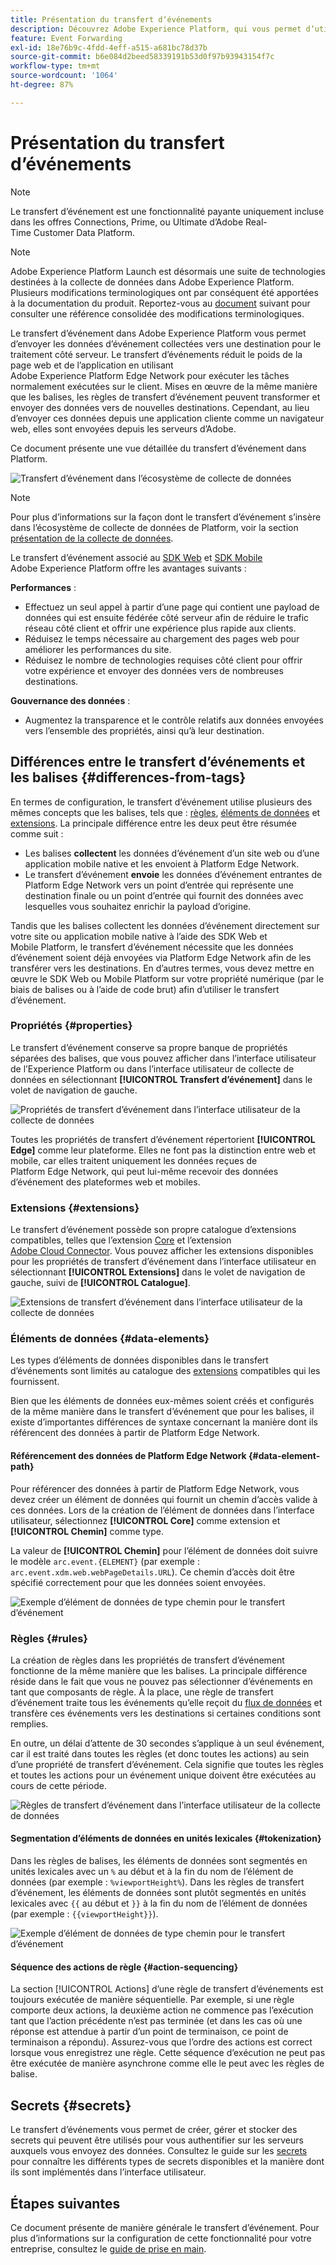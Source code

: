 ```yaml
---
title: Présentation du transfert dʼévénements
description: Découvrez Adobe Experience Platform, qui vous permet dʼutiliser Platform Edge Network afin dʼexécuter des tâches sans modifier votre implémentation de balises.
feature: Event Forwarding
exl-id: 18e76b9c-4fdd-4eff-a515-a681bc78d37b
source-git-commit: b6e084d2beed58339191b53d0f97b93943154f7c
workflow-type: tm+mt
source-wordcount: '1064'
ht-degree: 87%

---
```


# Présentation du transfert dʼévénements

>[!NOTE]
>
>Le transfert d’événement est une fonctionnalité payante uniquement incluse dans les offres Connections, Prime, ou Ultimate d’Adobe Real-Time Customer Data Platform.

>[!NOTE]
>
>Adobe Experience Platform Launch est désormais une suite de technologies destinées à la collecte de données dans Adobe Experience Platform. Plusieurs modifications terminologiques ont par conséquent été apportées à la documentation du produit. Reportez-vous au [document](../../term-updates.md) suivant pour consulter une référence consolidée des modifications terminologiques.

Le transfert d’événement dans Adobe Experience Platform vous permet d’envoyer les données d’événement collectées vers une destination pour le traitement côté serveur. Le transfert dʼévénements réduit le poids de la page web et de lʼapplication en utilisant Adobe Experience Platform Edge Network pour exécuter les tâches normalement exécutées sur le client. Mises en œuvre de la même manière que les balises, les règles de transfert d’événement peuvent transformer et envoyer des données vers de nouvelles destinations. Cependant, au lieu d’envoyer ces données depuis une application cliente comme un navigateur web, elles sont envoyées depuis les serveurs d’Adobe.

Ce document présente une vue détaillée du transfert d’événement dans Platform.

![Transfert d’événement dans l’écosystème de collecte de données](../../../collection/images/home/event-forwarding.png)

>[!NOTE]
>
>Pour plus d’informations sur la façon dont le transfert d’événement s’insère dans l’écosystème de collecte de données de Platform, voir la section [présentation de la collecte de données](../../../collection/home.md).

Le transfert d’événement associé au [SDK Web](/help/web-sdk/home.md) et [SDK Mobile](https://experienceleague.adobe.com/docs/platform-learn/data-collection/mobile-sdk/overview.html?lang=fr) Adobe Experience Platform offre les avantages suivants :

**Performances** :

* Effectuez un seul appel à partir d’une page qui contient une payload de données qui est ensuite fédérée côté serveur afin de réduire le trafic réseau côté client et offrir une expérience plus rapide aux clients.
* Réduisez le temps nécessaire au chargement des pages web pour améliorer les performances du site.
* Réduisez le nombre de technologies requises côté client pour offrir votre expérience et envoyer des données vers de nombreuses destinations.

**Gouvernance des données** :

* Augmentez la transparence et le contrôle relatifs aux données envoyées vers l’ensemble des propriétés, ainsi qu’à leur destination.

## Différences entre le transfert dʼévénements et les balises {#differences-from-tags}

En termes de configuration, le transfert d’événement utilise plusieurs des mêmes concepts que les balises, tels que : [règles](../managing-resources/rules.md), [éléments de données](../managing-resources/data-elements.md) et [extensions](../managing-resources/extensions/overview.md). La principale différence entre les deux peut être résumée comme suit :

* Les balises **collectent** les données d’événement d’un site web ou d’une application mobile native et les envoient à Platform Edge Network.
* Le transfert d’événement **envoie** les données d’événement entrantes de Platform Edge Network vers un point d’entrée qui représente une destination finale ou un point d’entrée qui fournit des données avec lesquelles vous souhaitez enrichir la payload d’origine.

Tandis que les balises collectent les données d’événement directement sur votre site ou application mobile native à l’aide des SDK Web et Mobile Platform, le transfert d’événement nécessite que les données d’événement soient déjà envoyées via Platform Edge Network afin de les transférer vers les destinations. En d’autres termes, vous devez mettre en œuvre le SDK Web ou Mobile Platform sur votre propriété numérique (par le biais de balises ou à l’aide de code brut) afin d’utiliser le transfert d’événement.

### Propriétés {#properties}

Le transfert d’événement conserve sa propre banque de propriétés séparées des balises, que vous pouvez afficher dans l’interface utilisateur de l’Experience Platform ou dans l’interface utilisateur de collecte de données en sélectionnant **[!UICONTROL Transfert d’événement]** dans le volet de navigation de gauche.

![Propriétés de transfert d’événement dans l’interface utilisateur de la collecte de données](../../images/ui/event-forwarding/overview/properties.png)

Toutes les propriétés de transfert d’événement répertorient **[!UICONTROL Edge]** comme leur plateforme. Elles ne font pas la distinction entre web et mobile, car elles traitent uniquement les données reçues de Platform Edge Network, qui peut lui-même recevoir des données d’événement des plateformes web et mobiles.

### Extensions {#extensions}

Le transfert d’événement possède son propre catalogue d’extensions compatibles, telles que l’extension [Core](../../extensions/server/core/overview.md) et l’extension [Adobe Cloud Connector](../../extensions/server/cloud-connector/overview.md). Vous pouvez afficher les extensions disponibles pour les propriétés de transfert d’événement dans l’interface utilisateur en sélectionnant **[!UICONTROL Extensions]** dans le volet de navigation de gauche, suivi de **[!UICONTROL Catalogue]**.

![Extensions de transfert d’événement dans l’interface utilisateur de la collecte de données](../../images/ui/event-forwarding/overview/extensions.png)

### Éléments de données {#data-elements}

Les types d’éléments de données disponibles dans le transfert d’événements sont limités au catalogue des [extensions](#extensions) compatibles qui les fournissent.

Bien que les éléments de données eux-mêmes soient créés et configurés de la même manière dans le transfert d’événement que pour les balises, il existe d’importantes différences de syntaxe concernant la manière dont ils référencent des données à partir de Platform Edge Network.

#### Référencement des données de Platform Edge Network {#data-element-path}

Pour référencer des données à partir de Platform Edge Network, vous devez créer un élément de données qui fournit un chemin d’accès valide à ces données. Lors de la création de l’élément de données dans l’interface utilisateur, sélectionnez **[!UICONTROL Core]** comme extension et **[!UICONTROL Chemin]** comme type.

La valeur de **[!UICONTROL Chemin]** pour l’élément de données doit suivre le modèle `arc.event.{ELEMENT}` (par exemple : `arc.event.xdm.web.webPageDetails.URL`). Ce chemin d’accès doit être spécifié correctement pour que les données soient envoyées.

![Exemple d’élément de données de type chemin pour le transfert d’événement](../../images/ui/event-forwarding/overview/data-reference.png)

### Règles {#rules}

La création de règles dans les propriétés de transfert d’événement fonctionne de la même manière que les balises. La principale différence réside dans le fait que vous ne pouvez pas sélectionner d’événements en tant que composants de règle. À la place, une règle de transfert d’événement traite tous les événements qu’elle reçoit du [flux de données](../../../datastreams/overview.md) et transfère ces événements vers les destinations si certaines conditions sont remplies.

En outre, un délai d’attente de 30 secondes s’applique à un seul événement, car il est traité dans toutes les règles (et donc toutes les actions) au sein d’une propriété de transfert d’événement. Cela signifie que toutes les règles et toutes les actions pour un événement unique doivent être exécutées au cours de cette période.

![Règles de transfert d’événement dans l’interface utilisateur de la collecte de données](../../images/ui/event-forwarding/overview/rules.png)

#### Segmentation d’éléments de données en unités lexicales {#tokenization}

Dans les règles de balises, les éléments de données sont segmentés en unités lexicales avec un `%` au début et à la fin du nom de l’élément de données (par exemple : `%viewportHeight%`). Dans les règles de transfert d’événement, les éléments de données sont plutôt segmentés en unités lexicales avec `{{` au début et `}}` à la fin du nom de l’élément de données (par exemple : `{{viewportHeight}}`).

![Exemple d’élément de données de type chemin pour le transfert d’événement](../../images/ui/event-forwarding/overview/tokenization.png)

#### Séquence des actions de règle {#action-sequencing}

La section [!UICONTROL Actions] d’une règle de transfert d’événements est toujours exécutée de manière séquentielle. Par exemple, si une règle comporte deux actions, la deuxième action ne commence pas l’exécution tant que l’action précédente n’est pas terminée (et dans les cas où une réponse est attendue à partir d’un point de terminaison, ce point de terminaison a répondu). Assurez-vous que l’ordre des actions est correct lorsque vous enregistrez une règle. Cette séquence d’exécution ne peut pas être exécutée de manière asynchrone comme elle le peut avec les règles de balise.

## Secrets {#secrets}

Le transfert d’événements vous permet de créer, gérer et stocker des secrets qui peuvent être utilisés pour vous authentifier sur les serveurs auxquels vous envoyez des données. Consultez le guide sur les [secrets](./secrets.md) pour connaître les différents types de secrets disponibles et la manière dont ils sont implémentés dans l’interface utilisateur.

## Étapes suivantes

Ce document présente de manière générale le transfert d’événement. Pour plus d’informations sur la configuration de cette fonctionnalité pour votre entreprise, consultez le [guide de prise en main](./getting-started.md).
